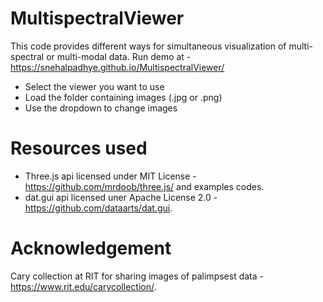 # MultispectralViewer
This code provides different ways for simultaneous visualization of multi-spectral or multi-modal data.
Run demo at - https://snehalpadhye.github.io/MultispectralViewer/
- Select the viewer you want to use
- Load the folder containing images (.jpg or .png)
- Use the dropdown to change images

# Resources used
- Three.js api licensed under MIT License - https://github.com/mrdoob/three.js/ and examples codes.
- dat.gui api licensed uner Apache License 2.0 - https://github.com/dataarts/dat.gui.

# Acknowledgement
Cary collection at RIT for sharing images of palimpsest data - https://www.rit.edu/carycollection/.
